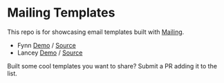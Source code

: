 # Mailing Templates

This repo is for showcasing email templates built with [Mailing](https://www.mailing.run).

- Fynn [Demo](https://fynn-mailing.vercel.app/) / [Source](https://github.com/sofn-xyz/mailing-templates/tree/main/fynn)
- Lancey [Demo](https://lancey-mailing.vercel.app/) / [Source](https://github.com/sofn-xyz/mailing-templates/tree/main/lancey)

Built some cool templates you want to share? Submit a PR adding it to the list.
